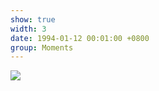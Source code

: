 ```yaml
---
show: true
width: 3
date: 1994-01-12 00:01:00 +0800
group: Moments
---
```

<div>
    <img data-src="{{ 'assets/images/photos/sub.jpg' | relative_url }}" class="lazy w-100 rounded-xl" src="{{ '/assets/images/empty_300x200.png' | relative_url }}">
</div>

